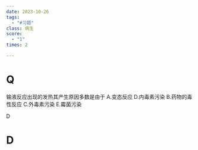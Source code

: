 ```yaml
---
date: 2023-10-26
tags:
  - "#习题"
class: 病生
score:
  - "1"
times: 2

---
```



# Q
输液反应出现的发热其产生原因多数是由于
A.变态反应
D.内毒素污染
B.药物的毒性反应
C.外毒素污染
E.霉菌污染



D





# D